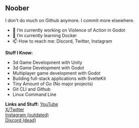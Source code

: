 ## Noober
I don't do much on Github anymore. I commit more elsewhere.

- 🔭 I’m currently working on Violence of Action in Godot
- 🌱 I’m currently learning Docker
- 📫 How to reach me: Discord, Twitter, Instagram

**Stuff I Know:**
- 3d Game Development with Unity
- 3d Game Development with Godot
- Multiplayer game development with Godot
- Building full-stack applications with SvelteKit
- Tiny Amount of Go (No major projects)
- Git CLI and Github
- Linux Command Line

**Links and Stuff:**
[YouTube](https://www.youtube.com/@FunNooberCodingForBeginners) \
[X/Twitter](https://x.com/fun_noober) \
[Instagram (outdated)](https://www.instagram.com/fun_noober/) \
[Discord (dead)](https://discord.gg/RysECTv)

<!--
**FunNoober/FunNoober** is a ✨ _special_ ✨ repository because its `README.md` (this file) appears on your GitHub profile.

Here are some ideas to get you started:

- 🔭 I’m currently working on ...
- 🌱 I’m currently learning ...
- 👯 I’m looking to collaborate on ...
- 🤔 I’m looking for help with ...
- 💬 Ask me about ...
- 📫 How to reach me: ...
- 😄 Pronouns: ...
- ⚡ Fun fact: ...
-->
